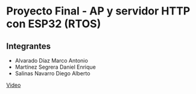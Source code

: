 # Proyecto Final - AP y servidor HTTP con ESP32 (RTOS)

## Integrantes
* Alvarado Díaz Marco Antonio
* Martínez Segrera Daniel Enrique
* Salinas Navarro Diego Alberto

[Video](https://www.youtube.com/watch?v=PmJQYNGpNsY)
